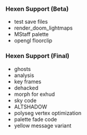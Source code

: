 ### Hexen Support (Beta)
- test save files
- render_doom_lightmaps
- MStaff palette
- opengl floorclip

### Hexen Support (Final)
- ghosts
- analysis
- key frames
- dehacked
- morph for exhud
- sky code
- ALTSHADOW
- polyseg vertex optimization
- palette fade code
- yellow message variant
